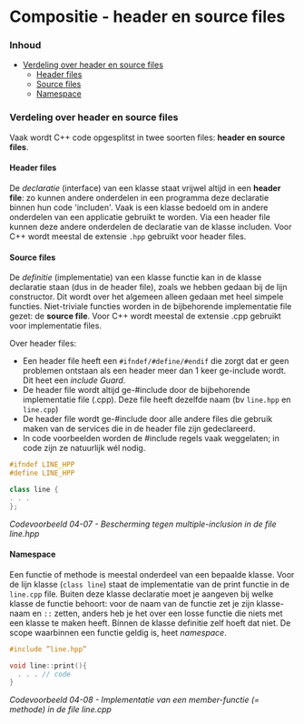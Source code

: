 # Compositie - header en source files [](title-id) <!-- omit in toc -->

### Inhoud[](toc-id) <!-- omit in toc -->

- [Verdeling over header en source files](#verdeling-over-header-en-source-files)
  - [Header files](#header-files)
  - [Source files](#source-files)
  - [Namespace](#namespace)

### Verdeling over header en source files
Vaak wordt C++ code opgesplitst in twee soorten files:
**header en source files**.

#### Header files
De *declaratie* (interface) van een klasse staat vrijwel altijd in een **header file**: zo kunnen andere onderdelen in een programma deze declaratie binnen hun code 'includen'.
Vaak is een klasse bedoeld om in andere onderdelen van een applicatie gebruikt te worden. Via een header file kunnen deze andere onderdelen de declaratie van de klasse includen. Voor C++ wordt meestal de extensie `.hpp` gebruikt voor header files.

#### Source files
De *definitie* (implementatie) van een klasse functie kan in de klasse declaratie staan (dus in de header file), zoals we hebben gedaan bij de lijn constructor. Dit wordt over het algemeen alleen gedaan met heel simpele functies. Niet-triviale functies worden in de bijbehorende implementatie file gezet: de **source file**. Voor C++ wordt meestal de extensie .cpp gebruikt voor implementatie files. 

Over header files:
- Een header file heeft een `#ifndef/#define/#endif` die zorgt dat er geen problemen ontstaan als een header meer dan 1 keer ge-include wordt. Dit heet een *include Guard*.
- De header file wordt altijd ge-#include door de bijbehorende implementatie file (.cpp). Deze file heeft dezelfde naam (bv `line.hpp` en `line.cpp`)
- De header file wordt ge-#include door alle andere files die gebruik maken van de services die in de header file zijn gedeclareerd.
- In code voorbeelden worden de #include regels vaak weggelaten; in code zijn ze natuurlijk wél nodig.

```c++
#ifndef LINE_HPP
#define LINE_HPP

class line {
. . .
};
```
*Codevoorbeeld 04-07 - Bescherming tegen multiple-inclusion in de file line.hpp*

#### Namespace
Een functie of methode is meestal onderdeel van een bepaalde klasse. Voor de lijn klasse (`class line`) staat de implementatie van de print functie in de `line.cpp` file. Buiten deze klasse declaratie moet je aangeven bij welke klasse de functie behoort: voor de naam van de functie zet je zijn klasse-naam en `::` zetten, anders heb je het over een losse functie die niets met een klasse te maken heeft. Bínnen de klasse definitie zelf hoeft dat niet.
De scope waarbinnen een functie geldig is, heet *namespace*.

```c++
#include ”line.hpp”

void line::print(){
  . . . // code
}
```
*Codevoorbeeld 04-08 - Implementatie van een member-functie (= methode) in de file line.cpp*